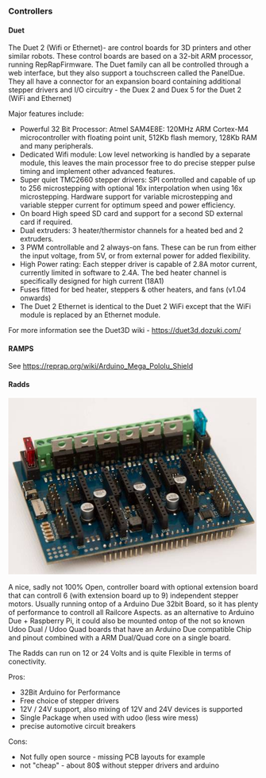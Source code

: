 ### Controllers

#### Duet
The Duet 2 (Wifi or Ethernet)- are control boards for 3D printers and other similar robots. These control boards are based on a 32-bit ARM processor, running RepRapFirmware. The Duet family can all be controlled through a web interface, but they also support a touchscreen called the PanelDue. They all have a connector for an expansion board containing additional stepper drivers and I/O circuitry - the Duex 2 and Duex 5 for the Duet 2 (WiFi and Ethernet)

Major features include:

 * Powerful 32 Bit Processor: Atmel SAM4E8E: 120MHz ARM Cortex-M4 microcontroller with floating point unit, 512Kb flash memory, 128Kb RAM and many peripherals.
 * Dedicated Wifi module: Low level networking is handled by a separate module, this leaves the main processor free to do precise stepper pulse timing and implement other advanced features.
 * Super quiet TMC2660 stepper drivers: SPI controlled and capable of up to 256 microstepping with optional 16x interpolation when using 16x microstepping. Hardware support for variable microstepping and variable stepper current for optimum speed and power efficiency.
 * On board High speed SD card and support for a second SD external card if required.
 * Dual extruders: 3 heater/thermistor channels for a heated bed and 2 extruders.
 * 3 PWM controllable and 2 always-on fans. These can be run from either the input voltage, from 5V, or from external power for added flexibility.
 * High Power rating: Each stepper driver is capable of 2.8A motor current, currently limited in software to 2.4A. The bed heater channel is specifically designed for high current (18A1)
 * Fuses fitted for bed heater, steppers & other heaters, and fans (v1.04 onwards)
 * The Duet 2 Ethernet is identical to the Duet 2 WiFi except that the WiFi module is replaced by an Ethernet module.

For more information see the Duet3D wiki - https://duet3d.dozuki.com/

#### RAMPS

See https://reprap.org/wiki/Arduino_Mega_Pololu_Shield

#### Radds

![RADDS](./images/radds_3.jpg)

A nice, sadly not 100% Open, controller board with optional extension board that can controll 6 (with extension board up to 9) independent stepper motors.
Usually running ontop of a Arduino Due 32bit Board, so it has plenty of performance to controll all Railcore Aspects.
as an alternative to Arduino Due + Raspberry Pi, it could also be mounted ontop of the not so known Udoo Dual / Udoo Quad boards that have an Arduino Due compatible Chip and pinout combined with a ARM Dual/Quad core on a single board.

The Radds can run on 12 or 24 Volts and is quite Flexible in terms of conectivity.

Pros:
  * 32Bit Arduino for Performance
  * Free choice of stepper drivers
  * 12V / 24V support, also mixing of 12V and 24V devices is supported
  * Single Package when used with udoo (less wire mess)
  * precise automotive circuit breakers

Cons:
  * Not fully open source - missing PCB layouts for example
  * not "cheap" - about 80$ without stepper drivers and arduino